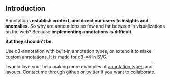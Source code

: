 ## Introduction

Annotations **establish context, and direct our users to insights and anomalies**. So why are annotations so few and far between in visualizations on the web? Because **implementing annotations is difficult.**

**But they shouldn't be.** 

Use d3-annotation with built-in annotation types, or extend it to make custom annotations. It is made for [d3-v4](https://github.com/d3/d3/blob/master/CHANGES.md) in SVG. 


I would love your help making more examples of [annotation types](#types) and [layouts](#layout). Contact me through [github](https://www.github.com/susielu/d3-annotation) or [twitter](https://www.twitter.com/DataToViz) if you want to collaborate.